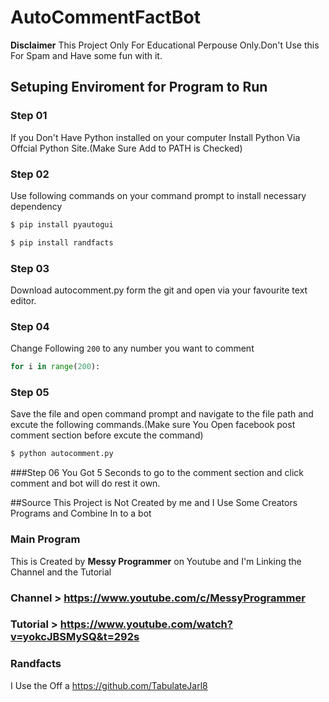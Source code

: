 # AutoCommentFactBot

**Disclaimer** This Project Only For Educational Perpouse Only.Don't Use this For Spam and Have some fun with it.

## Setuping Enviroment for Program to Run
 
 ### Step 01
 If you Don't Have Python installed on your computer Install Python Via Offcial Python Site.(Make Sure Add to PATH is Checked)
 
 ### Step 02
 Use following commands on your command prompt to install necessary dependency

```sh
$ pip install pyautogui
```
```sh
$ pip install randfacts
```

### Step 03
Download autocomment.py form the git and open via your favourite text editor.

### Step 04 
Change Following `200` to any number you want to comment

```python
for i in range(200):
```
### Step 05
Save the file and open command prompt and navigate to the file path and excute the following commands.(Make sure You Open facebook post comment section before excute the command)
```sh
$ python autocomment.py
```
###Step 06
You Got 5 Seconds to go to the comment section and click comment and bot will do rest it own.

##Source
This Project is Not Created by me and I Use Some Creators Programs and Combine In to a bot

### Main Program
This is Created by **Messy Programmer** on Youtube and I'm Linking the Channel and the Tutorial
### Channel > https://www.youtube.com/c/MessyProgrammer
### Tutorial > https://www.youtube.com/watch?v=yokcJBSMySQ&t=292s

### Randfacts
I Use the Off a https://github.com/TabulateJarl8
